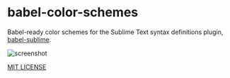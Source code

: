 # babel-color-schemes

Babel-ready color schemes for the Sublime Text syntax definitions plugin, [babel-sublime](https://github.com/babel/babel-sublime "babel-sublime").

![screenshot](http://i.imgur.com/uIedgCs.png)


[MIT LICENSE](https://opensource.org/licenses/MIT "MIT LICENSE")
